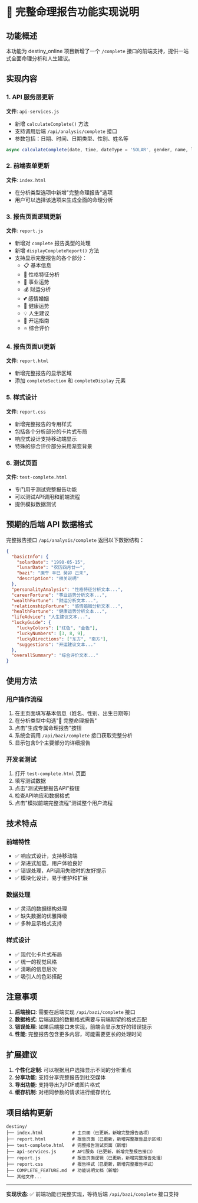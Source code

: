 # 🎯 完整命理报告功能实现说明

## 功能概述

本功能为 destiny_online 项目新增了一个 `/complete` 接口的前端支持，提供一站式全面命理分析和人生建议。

## 实现内容

### 1. API 服务层更新

**文件**: `api-services.js`
- 新增 `calculateComplete()` 方法
- 支持调用后端 `/api/analysis/complete` 接口
- 参数包括：日期、时间、日期类型、性别、姓名等

```javascript
async calculateComplete(date, time, dateType = 'SOLAR', gender, name, leapMonth = false)
```

### 2. 前端表单更新

**文件**: `index.html`
- 在分析类型选项中新增"完整命理报告"选项
- 用户可以选择该选项来生成全面的命理分析

### 3. 报告页面逻辑更新

**文件**: `report.js`
- 新增对 `complete` 报告类型的处理
- 新增 `displayCompleteReport()` 方法
- 支持显示完整报告的各个部分：
  - 📋 基本信息
  - 🌟 性格特征分析
  - 💼 事业运势
  - 💰 财运分析
  - 💕 感情婚姻
  - 🏃 健康运势
  - 💡 人生建议
  - 🔮 开运指南
  - ⭐ 综合评价

### 4. 报告页面UI更新

**文件**: `report.html`
- 新增完整报告的显示区域
- 添加 `completeSection` 和 `completeDisplay` 元素

### 5. 样式设计

**文件**: `report.css`
- 新增完整报告的专用样式
- 包括各个分析部分的卡片式布局
- 响应式设计支持移动端显示
- 特殊的综合评价部分采用渐变背景

### 6. 测试页面

**文件**: `test-complete.html`
- 专门用于测试完整报告功能
- 可以测试API调用和前端流程
- 提供模拟数据测试

## 预期的后端 API 数据格式

完整报告接口 `/api/analysis/complete` 返回以下数据结构：

```json
{
  "basicInfo": {
    "solarDate": "1990-05-15",
    "lunarDate": "农历四月廿一",
    "bazi": "庚午 辛巳 癸卯 己未",
    "description": "相关说明"
  },
  "personalityAnalysis": "性格特征分析文本...",
  "careerFortune": "事业运势分析文本...",
  "wealthFortune": "财运分析文本...",
  "relationshipFortune": "感情婚姻分析文本...",
  "healthFortune": "健康运势分析文本...",
  "lifeAdvice": "人生建议文本...",
  "luckyGuide": {
    "luckyColors": ["红色", "金色"],
    "luckyNumbers": [3, 8, 9],
    "luckyDirections": ["东方", "南方"],
    "suggestions": "开运建议文本..."
  },
  "overallSummary": "综合评价文本..."
}
```

## 使用方法

### 用户操作流程

1. 在主页面填写基本信息（姓名、性别、出生日期等）
2. 在分析类型中勾选"🎯 完整命理报告"
3. 点击"生成专属命理报告"按钮
4. 系统会调用 `/api/bazi/complete` 接口获取完整分析
5. 显示包含9个主要部分的详细报告

### 开发者测试

1. 打开 `test-complete.html` 页面
2. 填写测试数据
3. 点击"测试完整报告API"按钮
4. 检查API响应和数据格式
5. 点击"模拟前端完整流程"测试整个用户流程

## 技术特点

### 前端特性
- ✅ 响应式设计，支持移动端
- ✅ 渐进式加载，用户体验良好
- ✅ 错误处理，API调用失败时的友好提示
- ✅ 模块化设计，易于维护和扩展

### 数据处理
- ✅ 灵活的数据结构处理
- ✅ 缺失数据的优雅降级
- ✅ 多种显示格式支持

### 样式设计
- ✅ 现代化卡片式布局
- ✅ 统一的视觉风格
- ✅ 清晰的信息层次
- ✅ 吸引人的色彩搭配

## 注意事项

1. **后端接口**: 需要在后端实现 `/api/bazi/complete` 接口
2. **数据格式**: 后端返回的数据格式需要与前端期望的格式匹配
3. **错误处理**: 如果后端接口未实现，前端会显示友好的错误提示
4. **性能**: 完整报告包含更多内容，可能需要更长的处理时间

## 扩展建议

1. **个性化定制**: 可以根据用户选择显示不同的分析重点
2. **分享功能**: 支持分享完整报告到社交媒体
3. **导出功能**: 支持导出为PDF或图片格式
4. **缓存机制**: 对相同参数的请求进行缓存优化

## 项目结构更新

```
destiny/
├── index.html           # 主页面（已更新，新增完整报告选项）
├── report.html          # 报告页面（已更新，新增完整报告显示区域）
├── test-complete.html   # 完整报告测试页面（新增）
├── api-services.js      # API服务（已更新，新增完整报告接口）
├── report.js            # 报告页面逻辑（已更新，新增完整报告处理）
├── report.css           # 报告样式（已更新，新增完整报告样式）
├── COMPLETE_FEATURE.md  # 功能说明文档（新增）
└── 其他文件...
```

---

**实现状态**: ✅ 前端功能已完整实现，等待后端 `/api/bazi/complete` 接口支持
